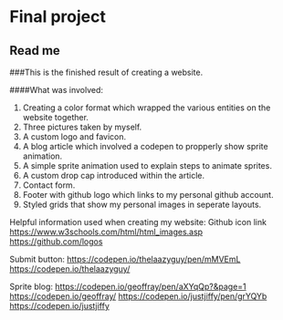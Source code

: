 # Final project
## Read me

###This is the finished result of creating a website. 

####What was involved:
1. Creating a color format which wrapped the various entities on the website together.
2. Three pictures taken by myself.
3. A custom logo and favicon.
4. A blog article which involved a codepen to propperly show sprite animation.
5. A simple sprite animation used to explain steps to animate sprites. 
6. A custom drop cap introduced within the article.
7. Contact form.
8. Footer with github logo which links to my personal github account. 
9. Styled grids that show my personal images in seperate layouts. 

Helpful information used when creating my website:
Github icon link
https://www.w3schools.com/html/html_images.asp
https://github.com/logos

Submit button:
https://codepen.io/thelaazyguy/pen/mMVEmL
https://codepen.io/thelaazyguy/

Sprite blog:
https://codepen.io/geoffray/pen/aXYqQp?&page=1
https://codepen.io/geoffray/
https://codepen.io/justjiffy/pen/grYQYb
https://codepen.io/justjiffy
